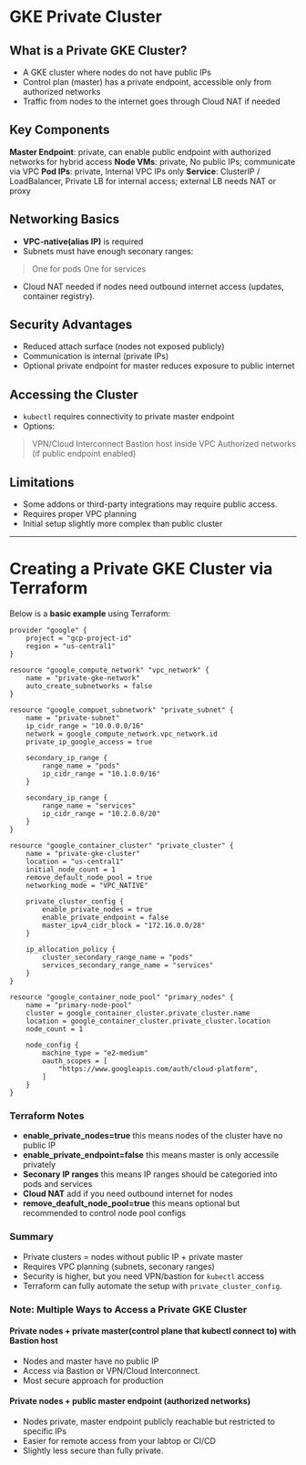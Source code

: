 # GKE Private Cluster 
## What is a Private GKE Cluster?
- A GKE cluster where nodes do not have public IPs
- Control plan (master) has a private endpoint, accessible only from authorized networks
- Traffic from nodes to the internet goes through Cloud NAT if needed  

## Key Components 
**Master Endpoint**: private, can enable public endpoint with authorized networks for hybrid access
**Node VMs**: private, No public IPs; communicate via VPC
**Pod IPs**: private, Internal VPC IPs only
**Service**: ClusterIP / LoadBalancer, Private LB for internal access; external LB needs NAT or proxy 


## Networking Basics 
- **VPC-native(alias IP)** is required
- Subnets must have enough seconary ranges: 
> One for pods 
> One for services 
- Cloud NAT needed if nodes need outbound internet access (updates, container registry). 

## Security Advantages 
- Reduced attach surface (nodes not exposed publicly)
- Communication is internal (private IPs)
- Optional private endpoint for master reduces exposure to public internet

## Accessing the Cluster 
- `kubectl` requires connectivity to private master endpoint
- Options: 
> VPN/Cloud Interconnect
> Bastion host inside VPC 
> Authorized networks (if public endpoint enabled)

## Limitations 
- Some addons or third-party integrations may require public access.
- Requires proper VPC planning
- Initial setup slightly more complex than public cluster

--- 

# Creating a Private GKE Cluster via Terraform 
Below is a **basic example** using Terraform: 

```hcl 
provider "google" {
    project = "gcp-project-id"
    region = "us-central1"
}

resource "google_compute_network" "vpc_network" {
    name = "private-gke-network"
    auto_create_subnetworks = false 
}

resource "google_compuet_subnetwork" "private_subnet" {
    name = "private-subnet"
    ip_cidr_range = "10.0.0.0/16"
    network = google_compute_network.vpc_network.id
    private_ip_google_access = true 

    secondary_ip_range {
        range_name = "pods"
        ip_cidr_range = "10.1.0.0/16"
    }

    secondary_ip_range {
        range_name = "services"
        ip_cidr_range = "10.2.0.0/20"
    }
}

resource "google_container_cluster" "private_cluster" {
    name = "private-gke-cluster"
    location = "us-central1"
    initial_node_count = 1
    remove_default_node_pool = true
    networking_mode = "VPC_NATIVE"

    private_cluster_config {
        enable_private_nodes = true
        enable_private_endpoint = false 
        master_ipv4_cidr_block = "172.16.0.0/28"
    }

    ip_allocation_policy {
        cluster_secondary_range_name = "pods"
        services_secondary_range_name = "services"
    }
}

resource "google_container_node_pool" "primary_nodes" {
    name = "primary-node-pool"
    cluster = google_container_cluster.private_cluster.name
    location = google_container_cluster.private_cluster.location 
    node_count = 1

    node_config {
        machine_type = "e2-medium"
        oauth_scopes = [
            "https://www.googleapis.com/auth/cloud-platform",
        ]
    }
}
```

### Terraform Notes 
- **enable_private_nodes=true** this means nodes of the cluster have no public IP
- **enable_private_endpoint=false** this means master is only accessile privately
- **Seconary IP ranges** this means IP ranges should be categoried into pods and services 
- **Cloud NAT** add if you need outbound internet for nodes
- **remove_deafult_node_pool=true** this means optional but recommended to control node pool configs 


### Summary 
- Private clusters = nodes without public IP + private master 
- Requires VPC planning (subnets, seconary ranges)
- Security is higher, but you need VPN/bastion for `kubectl` access
- Terraform can fully automate the setup with `private_cluster_config`. 


### Note: Multiple Ways to Access a Private GKE Cluster 
#### Private nodes + private master(control plane that kubectl connect to) with Bastion host 
- Nodes and master have no public IP
- Access via Bastion or VPN/Cloud Interconnect.
- Most secure approach for production 

#### Private nodes + public master endpoint (authorized networks)
- Nodes private, master endpoint publicly reachable but restricted to specific IPs
- Easier for remote access from your labtop or CI/CD
- Slightly less secure than fully private. 